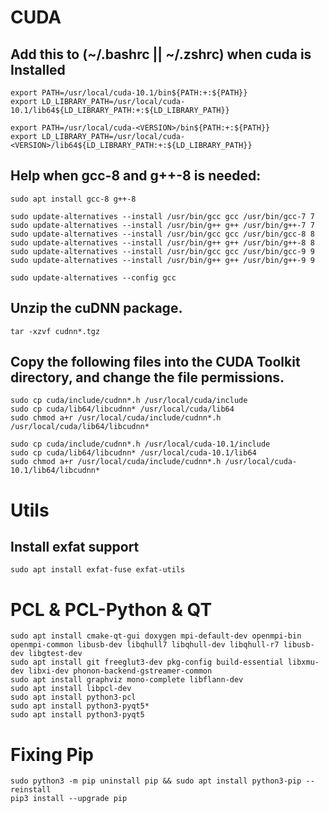 # CUDA

## Add this to (~/.bashrc || ~/.zshrc) when cuda is Installed

```
export PATH=/usr/local/cuda-10.1/bin${PATH:+:${PATH}}
export LD_LIBRARY_PATH=/usr/local/cuda-10.1/lib64${LD_LIBRARY_PATH:+:${LD_LIBRARY_PATH}}
```

```
export PATH=/usr/local/cuda-<VERSION>/bin${PATH:+:${PATH}}
export LD_LIBRARY_PATH=/usr/local/cuda-<VERSION>/lib64${LD_LIBRARY_PATH:+:${LD_LIBRARY_PATH}}
```

## Help when gcc-8 and g++-8 is needed:

```
sudo apt install gcc-8 g++-8
```

```
sudo update-alternatives --install /usr/bin/gcc gcc /usr/bin/gcc-7 7
sudo update-alternatives --install /usr/bin/g++ g++ /usr/bin/g++-7 7
sudo update-alternatives --install /usr/bin/gcc gcc /usr/bin/gcc-8 8
sudo update-alternatives --install /usr/bin/g++ g++ /usr/bin/g++-8 8
sudo update-alternatives --install /usr/bin/gcc gcc /usr/bin/gcc-9 9
sudo update-alternatives --install /usr/bin/g++ g++ /usr/bin/g++-9 9
```

```
sudo update-alternatives --config gcc
```

## Unzip the cuDNN package.
```
tar -xzvf cudnn*.tgz
```

## Copy the following files into the CUDA Toolkit directory, and change the file permissions.
```
sudo cp cuda/include/cudnn*.h /usr/local/cuda/include
sudo cp cuda/lib64/libcudnn* /usr/local/cuda/lib64
sudo chmod a+r /usr/local/cuda/include/cudnn*.h /usr/local/cuda/lib64/libcudnn*
```

```
sudo cp cuda/include/cudnn*.h /usr/local/cuda-10.1/include
sudo cp cuda/lib64/libcudnn* /usr/local/cuda-10.1/lib64
sudo chmod a+r /usr/local/cuda/include/cudnn*.h /usr/local/cuda-10.1/lib64/libcudnn*
```

# Utils

## Install exfat support

```
sudo apt install exfat-fuse exfat-utils
```

# PCL & PCL-Python & QT

```
sudo apt install cmake-qt-gui doxygen mpi-default-dev openmpi-bin openmpi-common libusb-dev libqhull7 libqhull-dev libqhull-r7 libusb-dev libgtest-dev
sudo apt install git freeglut3-dev pkg-config build-essential libxmu-dev libxi-dev phonon-backend-gstreamer-common
sudo apt install graphviz mono-complete libflann-dev
sudo apt install libpcl-dev
sudo apt install python3-pcl
sudo apt install python3-pyqt5*
sudo apt install python3-pyqt5
```

# Fixing Pip

```
sudo python3 -m pip uninstall pip && sudo apt install python3-pip --reinstall
pip3 install --upgrade pip
```
